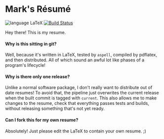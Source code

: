 Mark's Résumé
======
![language LaTeX](https://img.shields.io/badge/language-LaTeX-blue.svg?longCache=true&style=flat) [![Build Status](https://travis-ci.org/MurphyMarkW/resume.svg?branch=current)](https://travis-ci.org/MurphyMarkW/resume)

Hey there! This is my resume.

#### Why is this sitting in git?
Well, because it's written in LaTeX, tested by `aspell`, compiled by pdflatex, and then distributed. All of which sound an awful lot like phases of a program's lifecycle!

#### Why is there only one release?
Unlike a normal software package, I don't really want to distribute out of date resumes! To avoid that, the pipeline just overwrites the current release when the built commit is tagged with `current`. This also allows me to make changes to the resume, check that everything passes tests and builds, without releasing something that's not yet ready.

#### Can I fork this for my own resume?
Absolutely! Just please edit the LaTeX to contain your own resume. ;)
